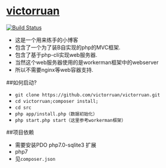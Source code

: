 # [victorruan](https://github.com/victorruan/victorruan)

[![Build Status](https://travis-ci.org/victorruan/victorruan.svg?branch=master)](https://travis-ci.org/victorruan/victorruan)

* 这是一个用来练手的小博客
* 包含了一个为了装B自实现的php的MVC框架.
* 包含了基于php-cli实现web服务器.
* 当然这个web服务器使用的是workerman框架中的webserver
* 所以不需要nginx等web容器支持.

##如何启动?
* ```git clone https://github.com/victorruan/victorruan.git```
* ```cd victorruan;composer install;```
* ```cd src```
* ```php app/install.php（数据初始化）```
* ```php start.php start（这里参考workerman框架）``` 

##项目依赖
* 需要安装PDO php7.0-sqlite3 扩展
* php7
* 见`composer.json`

